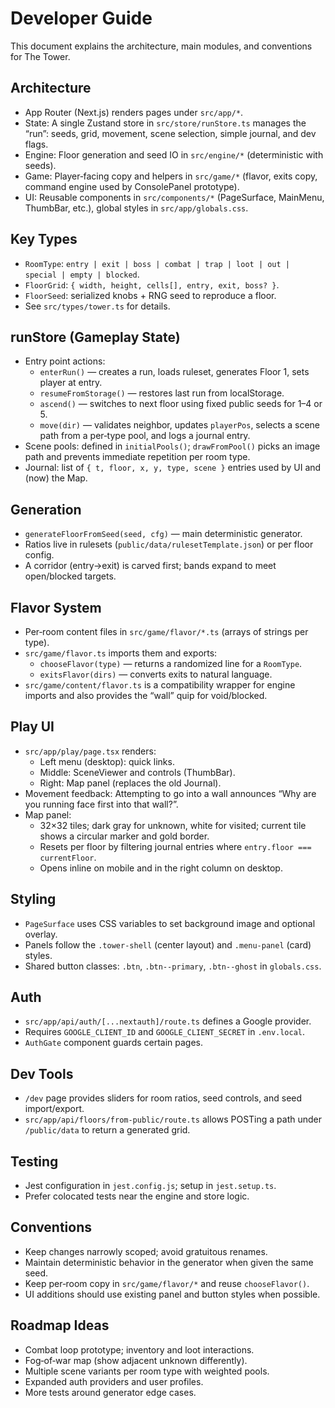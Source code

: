 # Developer Guide

This document explains the architecture, main modules, and conventions for The Tower.

## Architecture
- App Router (Next.js) renders pages under `src/app/*`.
- State: A single Zustand store in `src/store/runStore.ts` manages the “run”: seeds, grid, movement, scene selection, simple journal, and dev flags.
- Engine: Floor generation and seed IO in `src/engine/*` (deterministic with seeds).
- Game: Player‑facing copy and helpers in `src/game/*` (flavor, exits copy, command engine used by ConsolePanel prototype).
- UI: Reusable components in `src/components/*` (PageSurface, MainMenu, ThumbBar, etc.), global styles in `src/app/globals.css`.

## Key Types
- `RoomType`: `entry | exit | boss | combat | trap | loot | out | special | empty | blocked`.
- `FloorGrid`: `{ width, height, cells[], entry, exit, boss? }`.
- `FloorSeed`: serialized knobs + RNG seed to reproduce a floor.
- See `src/types/tower.ts` for details.

## runStore (Gameplay State)
- Entry point actions:
  - `enterRun()` — creates a run, loads ruleset, generates Floor 1, sets player at entry.
  - `resumeFromStorage()` — restores last run from localStorage.
  - `ascend()` — switches to next floor using fixed public seeds for 1–4 or 5.
  - `move(dir)` — validates neighbor, updates `playerPos`, selects a scene path from a per‑type pool, and logs a journal entry.
- Scene pools: defined in `initialPools()`; `drawFromPool()` picks an image path and prevents immediate repetition per room type.
- Journal: list of `{ t, floor, x, y, type, scene }` entries used by UI and (now) the Map.

## Generation
- `generateFloorFromSeed(seed, cfg)` — main deterministic generator.
- Ratios live in rulesets (`public/data/rulesetTemplate.json`) or per floor config.
- A corridor (entry→exit) is carved first; bands expand to meet open/blocked targets.

## Flavor System
- Per‑room content files in `src/game/flavor/*.ts` (arrays of strings per type).
- `src/game/flavor.ts` imports them and exports:
  - `chooseFlavor(type)` — returns a randomized line for a `RoomType`.
  - `exitsFlavor(dirs)` — converts exits to natural language.
- `src/game/content/flavor.ts` is a compatibility wrapper for engine imports and also provides the “wall” quip for void/blocked.

## Play UI
- `src/app/play/page.tsx` renders:
  - Left menu (desktop): quick links.
  - Middle: SceneViewer and controls (ThumbBar).
  - Right: Map panel (replaces the old Journal).
- Movement feedback: Attempting to go into a wall announces “Why are you running face first into that wall?”.
- Map panel:
  - 32×32 tiles; dark gray for unknown, white for visited; current tile shows a circular marker and gold border.
  - Resets per floor by filtering journal entries where `entry.floor === currentFloor`.
  - Opens inline on mobile and in the right column on desktop.

## Styling
- `PageSurface` uses CSS variables to set background image and optional overlay.
- Panels follow the `.tower-shell` (center layout) and `.menu-panel` (card) styles.
- Shared button classes: `.btn`, `.btn--primary`, `.btn--ghost` in `globals.css`.

## Auth
- `src/app/api/auth/[...nextauth]/route.ts` defines a Google provider.
- Requires `GOOGLE_CLIENT_ID` and `GOOGLE_CLIENT_SECRET` in `.env.local`.
- `AuthGate` component guards certain pages.

## Dev Tools
- `/dev` page provides sliders for room ratios, seed controls, and seed import/export.
- `src/app/api/floors/from-public/route.ts` allows POSTing a path under `/public/data` to return a generated grid.

## Testing
- Jest configuration in `jest.config.js`; setup in `jest.setup.ts`.
- Prefer colocated tests near the engine and store logic.

## Conventions
- Keep changes narrowly scoped; avoid gratuitous renames.
- Maintain deterministic behavior in the generator when given the same seed.
- Keep per‑room copy in `src/game/flavor/*` and reuse `chooseFlavor()`.
- UI additions should use existing panel and button styles when possible.

## Roadmap Ideas
- Combat loop prototype; inventory and loot interactions.
- Fog‑of‑war map (show adjacent unknown differently).
- Multiple scene variants per room type with weighted pools.
- Expanded auth providers and user profiles.
- More tests around generator edge cases.
